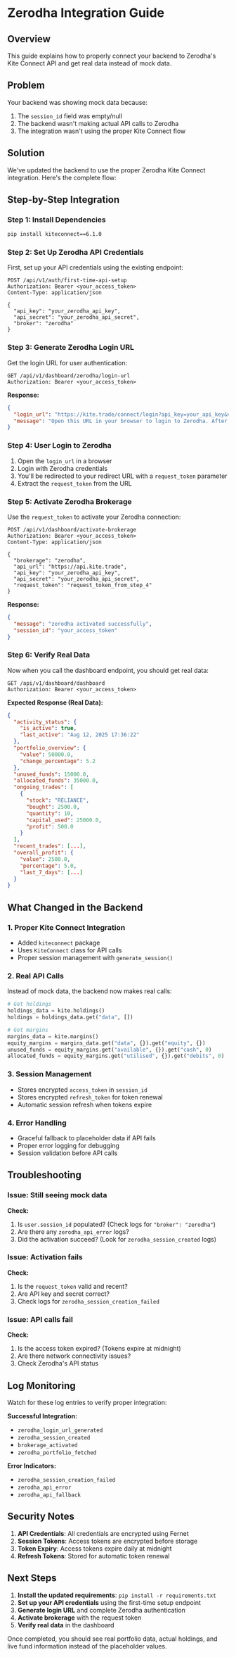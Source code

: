 # Zerodha Integration Guide

## Overview
This guide explains how to properly connect your backend to Zerodha's Kite Connect API and get real data instead of mock data.

## Problem
Your backend was showing mock data because:
1. The `session_id` field was empty/null
2. The backend wasn't making actual API calls to Zerodha
3. The integration wasn't using the proper Kite Connect flow

## Solution
We've updated the backend to use the proper Zerodha Kite Connect integration. Here's the complete flow:

## Step-by-Step Integration

### Step 1: Install Dependencies
```bash
pip install kiteconnect==6.1.0
```

### Step 2: Set Up Zerodha API Credentials
First, set up your API credentials using the existing endpoint:

```http
POST /api/v1/auth/first-time-api-setup
Authorization: Bearer <your_access_token>
Content-Type: application/json

{
  "api_key": "your_zerodha_api_key",
  "api_secret": "your_zerodha_api_secret",
  "broker": "zerodha"
}
```

### Step 3: Generate Zerodha Login URL
Get the login URL for user authentication:

```http
GET /api/v1/dashboard/zerodha/login-url
Authorization: Bearer <your_access_token>
```

**Response:**
```json
{
  "login_url": "https://kite.trade/connect/login?api_key=your_api_key&v=3",
  "message": "Open this URL in your browser to login to Zerodha. After login, you'll get a request_token to use for activation."
}
```

### Step 4: User Login to Zerodha
1. Open the `login_url` in a browser
2. Login with Zerodha credentials
3. You'll be redirected to your redirect URL with a `request_token` parameter
4. Extract the `request_token` from the URL

### Step 5: Activate Zerodha Brokerage
Use the `request_token` to activate your Zerodha connection:

```http
POST /api/v1/dashboard/activate-brokerage
Authorization: Bearer <your_access_token>
Content-Type: application/json

{
  "brokerage": "zerodha",
  "api_url": "https://api.kite.trade",
  "api_key": "your_zerodha_api_key",
  "api_secret": "your_zerodha_api_secret",
  "request_token": "request_token_from_step_4"
}
```

**Response:**
```json
{
  "message": "zerodha activated successfully",
  "session_id": "your_access_token"
}
```

### Step 6: Verify Real Data
Now when you call the dashboard endpoint, you should get real data:

```http
GET /api/v1/dashboard/dashboard
Authorization: Bearer <your_access_token>
```

**Expected Response (Real Data):**
```json
{
  "activity_status": {
    "is_active": true,
    "last_active": "Aug 12, 2025 17:36:22"
  },
  "portfolio_overview": {
    "value": 50000.0,
    "change_percentage": 5.2
  },
  "unused_funds": 15000.0,
  "allocated_funds": 35000.0,
  "ongoing_trades": [
    {
      "stock": "RELIANCE",
      "bought": 2500.0,
      "quantity": 10,
      "capital_used": 25000.0,
      "profit": 500.0
    }
  ],
  "recent_trades": [...],
  "overall_profit": {
    "value": 2500.0,
    "percentage": 5.0,
    "last_7_days": [...]
  }
}
```

## What Changed in the Backend

### 1. Proper Kite Connect Integration
- Added `kiteconnect` package
- Uses `KiteConnect` class for API calls
- Proper session management with `generate_session()`

### 2. Real API Calls
Instead of mock data, the backend now makes real calls:
```python
# Get holdings
holdings_data = kite.holdings()
holdings = holdings_data.get("data", [])

# Get margins
margins_data = kite.margins()
equity_margins = margins_data.get("data", {}).get("equity", {})
unused_funds = equity_margins.get("available", {}).get("cash", 0)
allocated_funds = equity_margins.get("utilised", {}).get("debits", 0)
```

### 3. Session Management
- Stores encrypted `access_token` in `session_id`
- Stores encrypted `refresh_token` for token renewal
- Automatic session refresh when tokens expire

### 4. Error Handling
- Graceful fallback to placeholder data if API fails
- Proper error logging for debugging
- Session validation before API calls

## Troubleshooting

### Issue: Still seeing mock data
**Check:**
1. Is `user.session_id` populated? (Check logs for `"broker": "zerodha"`)
2. Are there any `zerodha_api_error` logs?
3. Did the activation succeed? (Look for `zerodha_session_created` logs)

### Issue: Activation fails
**Check:**
1. Is the `request_token` valid and recent?
2. Are API key and secret correct?
3. Check logs for `zerodha_session_creation_failed`

### Issue: API calls fail
**Check:**
1. Is the access token expired? (Tokens expire at midnight)
2. Are there network connectivity issues?
3. Check Zerodha's API status

## Log Monitoring

Watch for these log entries to verify proper integration:

**Successful Integration:**
- `zerodha_login_url_generated`
- `zerodha_session_created`
- `brokerage_activated`
- `zerodha_portfolio_fetched`

**Error Indicators:**
- `zerodha_session_creation_failed`
- `zerodha_api_error`
- `zerodha_api_fallback`

## Security Notes

1. **API Credentials**: All credentials are encrypted using Fernet
2. **Session Tokens**: Access tokens are encrypted before storage
3. **Token Expiry**: Access tokens expire daily at midnight
4. **Refresh Tokens**: Stored for automatic token renewal

## Next Steps

1. **Install the updated requirements**: `pip install -r requirements.txt`
2. **Set up your API credentials** using the first-time setup endpoint
3. **Generate login URL** and complete Zerodha authentication
4. **Activate brokerage** with the request token
5. **Verify real data** in the dashboard

Once completed, you should see real portfolio data, actual holdings, and live fund information instead of the placeholder values.
